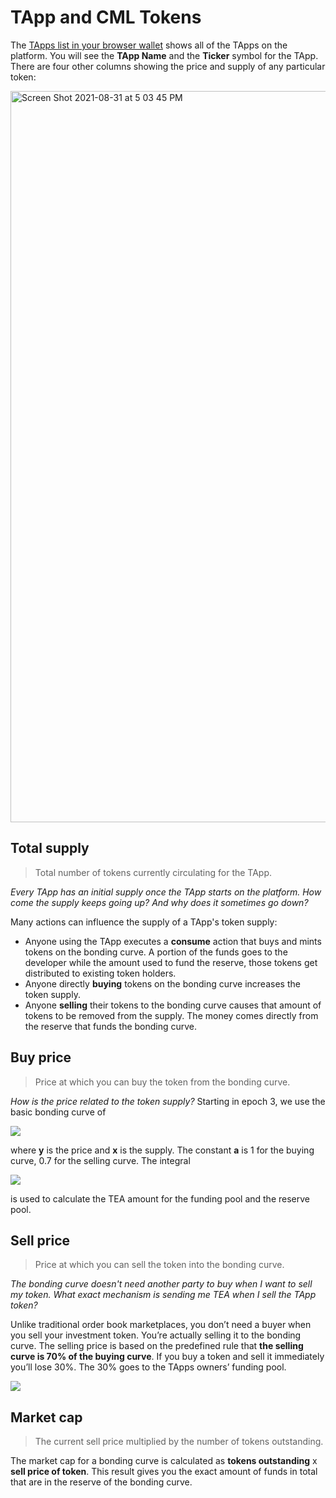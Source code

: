 # TApp and CML Tokens

The [TApps list in your browser wallet](https://wallet.teaproject.org/#/tapps_list) shows all of the TApps on the platform. You will see the **TApp Name** and the **Ticker** symbol for the TApp. There are four other columns showing the price and supply of any particular token:

<img width="1170" alt="Screen Shot 2021-08-31 at 5 03 45 PM" src="https://user-images.githubusercontent.com/86096370/131926213-62236847-6304-48d9-9a3a-2dc659f241df.png">

## Total supply

 > 
 > Total number of tokens currently circulating for the TApp.

*Every TApp has an initial supply once the TApp starts on the platform. How come the supply keeps going up? And why does it sometimes go down?*

Many actions can influence the supply of a TApp's token supply:

* Anyone using the TApp executes a **consume** action that buys and mints tokens on the bonding curve. A portion of the funds goes to the developer while the amount used to fund the reserve, those tokens get distributed to existing token holders.
* Anyone directly **buying** tokens on the bonding curve increases the token supply.
* Anyone **selling** their tokens to the bonding curve causes that amount of tokens to be removed from the supply. The money comes directly from the reserve that funds the bonding curve.

## Buy price

 > 
 > Price at which you can buy the token from the bonding curve.

*How is the price related to the token supply?*
Starting in epoch 3, we use the basic bonding curve of

![](https://miro.medium.com/max/176/1*mKaQYJBvAdLHfjbKZHNBzQ.png)

where **y** is the price and **x** is the supply. The constant **a** is 1 for the buying curve, 0.7 for the selling curve. The integral

![](https://miro.medium.com/max/174/1*o1np50lmOCanIu-5fcWZPw.png)

is used to calculate the TEA amount for the funding pool and the reserve pool.

## Sell price

 > 
 > Price at which you can sell the token into the bonding curve.

*The bonding curve doesn't need another party to buy when I want to sell my token. What exact mechanism is sending me TEA when I sell the TApp token?*

Unlike traditional order book marketplaces, you don’t need a buyer when you sell your investment token. You’re actually selling it to the bonding curve. The selling price is based on the predefined rule that **the selling curve is 70% of the buying curve**. If you buy a token and sell it immediately you’ll lose 30%. The 30% goes to the TApps owners’ funding pool.

![](https://miro.medium.com/max/700/1*eqhPz8WnHke67DY3sU9P-w.png)

## Market cap

 > 
 > The current sell price multiplied by the number of tokens outstanding.

The market cap for a bonding curve is calculated as **tokens outstanding** x **sell price of token**. This result gives you the exact amount of funds in total that are in the reserve of the bonding curve.
